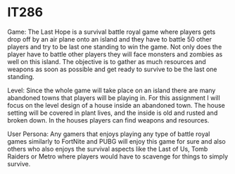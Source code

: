 # IT286

Game:  The Last Hope is a survival battle royal game where players gets drop off by an air plane onto an island and they have to battle 50 other players and try to be last one standing to win the game. Not only does the player have to battle other players they will face monsters and zombies as well on this island. The objective is to gather as much resources and weapons as soon as possible and get ready to survive to be the last one standing.

Level: Since the whole game will take place on an island there are many abandoned towns that players will be playing in. For this assignment I will focus on the level design of a house inside an abandoned town. The house setting will be covered in plant lives, and the inside is old and rusted and broken down. In the houses players can find weapons and resources.

User Persona: Any gamers that enjoys playing any type of battle royal games similarly to FortNite and PUBG will enjoy this game for sure and also others who also enjoys the survival aspects like the Last of Us, Tomb Raiders or Metro where players would have to scavenge for things to simply survive. 

